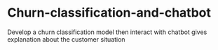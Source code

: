 # Churn-classification-and-chatbot
Develop a churn classification model then interact with chatbot gives explanation about the customer situation  
